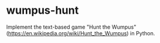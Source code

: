 # wumpus-hunt
Implement the text-based game "Hunt the Wumpus" (https://en.wikipedia.org/wiki/Hunt_the_Wumpus) in Python.
